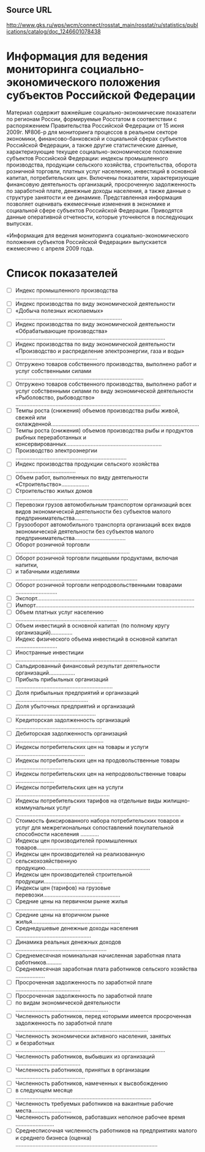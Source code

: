 ## Source URL
<http://www.gks.ru/wps/wcm/connect/rosstat_main/rosstat/ru/statistics/publications/catalog/doc_1246601078438>


# Информация для ведения мониторинга социально-экономического положения субъектов Российской Федерации

Материал содержит важнейшие социально-экономические показатели по регионам России, формируемые Росстатом в соответствии с распоряжением Правительства Российской Федерации от 15 июня 2009г. №806-р для мониторинга процессов в реальном секторе экономики, финансово-банковской и социальной сферах субъектов Российской Федерации, а также другие статистические данные, характеризующие текущее социально-экономическое положение субъектов Российской Федерации: индексы промышленного производства, продукции сельского хозяйства, строительства, оборота розничной торговли, платных услуг населению, инвестиций в основной капитал, потребительских цен. Включены показатели, характеризующие финансовую деятельность организаций, просроченную задолженность по заработной плате, денежные доходы населения, а также данные о структуре занятости и ее динамике.
    Представленная информация позволяет оценивать ежемесячные изменения в экономике и социальной сфере субъектов Российской Федерации. 
    Приводятся данные оперативной отчетности, которые уточняются в последующих выпусках. 

«Информация для ведения мониторинга социально-экономического положения субъектов Российской Федерации» выпускается ежемесячно с апреля 2009 года.

# Список показателей
- [ ] Индекс промышленного производства ……………………………..……….……………..
- [ ] Индекс производства по виду экономической деятельности 
- [ ] «Добыча полезных ископаемых» …………………………………………..…………….…
- [ ] Индекс производства по виду экономической деятельности «Обрабатывающие производства» ………………………………….…….…………………………….................
- [ ] Индекс производства по виду экономической деятельности «Производство и распределение электроэнергии, газа и воды» ……………………………….................
- [ ] Отгружено товаров собственного производства, выполнено работ и услуг собственными силами ………………………………………………………………………..
- [ ] Отгружено товаров собственного производства, выполнено работ и услуг собственными силами по виду экономической деятельности «Рыболовство, рыбоводство» ………………………………………………………………………………….
- [ ] Темпы роста (снижения) объемов производства рыбы живой, свежей или охлажденной…………………….…………….……………………………………………….
- [ ] Темпы роста (снижения) объемов производства рыбы и продуктов рыбных переработанных и консервированных……………….…………….………………………
- [ ] Производство электроэнергии ………………………………………….……..……………
- [ ] Индекс производства продукции сельского хозяйства ………….……………………..
- [ ] Объем работ, выполненных по виду деятельности  «Строительство»….…………..
- [ ] Строительство жилых домов …..…………………………..………………………………
- [ ] Перевозки грузов автомобильным транспортом организаций всех видов экономической деятельности без субъектов малого предпринимательства………
- [ ] Грузооборот автомобильного транспорта организаций всех видов экономической деятельности без субъектов малого предпринимательства………………...............
- [ ] Оборот розничной торговли ………………………………..……………………………...
- [ ] Оборот розничной торговли пищевыми продуктами, включая напитки,
- [ ] и табачными изделиями ………………………………………………..…………………..
- [ ] Оборот розничной торговли непродовольственными товарами …………...............
- [ ] Экспорт………………………………………………………………….…….……………….
- [ ] Импорт…………………………………………………………………….……………………
- [ ] Объем платных услуг населению …………………………………..…………………….
- [ ] Объем инвестиций в основной капитал (по полному кругу организаций)…………..
- [ ] Индекс физического объема инвестиций в основной капитал …………..………….
- [ ] Иностранные инвестиции …………………………………………………….…...............
- [ ] Сальдированный финансовый результат деятельности организаций……………..
- [ ] Прибыль прибыльных организаций …………………………………………..………….
- [ ] Доля прибыльных предприятий и организаций ………………….…….………………
- [ ] Доля убыточных предприятий и организаций ……………………………..…..............
- [ ] Кредиторская задолженность организаций …………………………….…………….......
- [ ] Дебиторская задолженность организаций ………………………….……………………..
- [ ] Индексы потребительских цен на товары и услуги ……………..……………………….
- [ ] Индексы потребительских цен на продовольственные товары …………...................
- [ ] Индексы потребительских цен на непродовольственные товары …………………….
- [ ] Индексы потребительских цен на услуги …………………………...............…………….
- [ ] Индексы потребительских тарифов на отдельные виды жилищно-коммунальных услуг …………………………………………………………………………….……………….
- [ ] Стоимость фиксированного набора потребительских товаров и услуг для межрегиональных сопоставлений покупательной способности населения …………
- [ ] Индексы цен производителей промышленных товаров…...........................................
- [ ] Индексы цен производителей на реализованную
- [ ] сельскохозяйственную продукцию………………………………….……….………………
- [ ] Индексы цен производителей cтроительной продукции…………….………………….
- [ ] Индексы цен (тарифов) на грузовые перевозки…………………………..………………
- [ ] Средние цены на первичном рынке жилья  ………………...……………….……………
- [ ] Средние цены на вторичном рынке жилья…………...…………………..……………….
- [ ] Среднедушевые денежные доходы населения ……………………….…………………
- [ ] Динамика реальных денежных доходов …………………………….…………………….
- [ ] Среднемесячная номинальная начисленная заработная плата работников……….
- [ ] Среднемесячная заработная плата работников сельского хозяйства ….……….…..
- [ ] Просроченная задолженность по заработной плате  ……………………..…………....
- [ ] Просроченная задолженность по заработной плате 
- [ ] по видам экономической деятельности ……………………….…………………………..
- [ ] Численность работников, перед которыми имеется просроченная задолженность по заработной плате …………………………………..………………………………….…..
- [ ] Численность экономически активного населения, занятых 
- [ ] и безработных ………………………………………………………………..…….................
- [ ] Численность работников, выбывших из организаций ………………….…………….….
- [ ] Численность работников, принятых в организации …………………….……………..…
- [ ] Численность работников, намеченных к высвобождению 
- [ ] в следующем месяце ..………………………………….……………………..….................
- [ ] Численность требуемых работников на вакантные рабочие места……….................
- [ ] Численность работников, работавших неполное рабочее время …………………….
- [ ] Среднесписочная численность работников на предприятиях малого и среднего бизнеса (оценка) …………………….…………………………………………….……………
